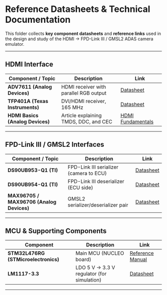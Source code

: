 # Reference Datasheets & Technical Documentation

This folder collects **key component datasheets** and **reference links** used in the design and study of the HDMI → FPD-Link III / GMSL2 ADAS camera emulator.

---

## HDMI Interface
| Component / Topic | Description | Link |
|-------------------|--------------|------|
| **ADV7611 (Analog Devices)** | HDMI receiver with parallel RGB output | [Datasheet](https://www.analog.com/media/en/technical-documentation/data-sheets/ADV7611.pdf) |
| **TFP401A (Texas Instruments)** | DVI/HDMI receiver, 165 MHz | [Datasheet](https://www.ti.com/lit/ds/symlink/tfp401a.pdf) |
| **HDMI Basics (Analog Devices)** | Article explaining TMDS, DDC, and CEC | [HDMI Fundamentals](https://www.analog.com/en/analog-dialogue/articles/hdmi-basics.html) |

---

## FPD-Link III / GMSL2 Interfaces
| Component / Topic | Description | Link |
|-------------------|--------------|------|
| **DS90UB953-Q1 (TI)** | FPD-Link III serializer (camera to ECU) | [Datasheet](https://www.ti.com/product/DS90UB953-Q1) |
| **DS90UB954-Q1 (TI)** | FPD-Link III deserializer (ECU side) | [Datasheet](https://www.ti.com/product/DS90UB954-Q1) |
| **MAX96705 / MAX96706 (Analog Devices)** | GMSL2 serializer/deserializer pair | [Datasheet](https://www.analog.com/en/products/max96705.html) |

---

## MCU & Supporting Components
| Component | Description | Link |
|------------|--------------|------|
| **STM32L476RG (STMicroelectronics)** | Main MCU (NUCLEO board) | [Reference Manual](https://www.st.com/resource/en/reference_manual/dm00083560.pdf) |
| **LM1117-3.3** | LDO 5 V → 3.3 V regulator (for simulation) | [Datasheet](https://www.ti.com/lit/ds/symlink/lm1117.pdf) |

---

